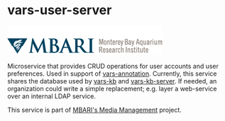 # vars-user-server

![MBARI logo](src/site/resources/images/logo-mbari-3b.png)

Microservice that provides CRUD operations for user accounts and user preferences. Used in support of [vars-annotation](https://github.com/mbari-media-management/vars-annotation). Currently, this service shares the database used by [vars-kb](https://github.com/mbari-media-management/vars-kb) and [vars-kb-server](https://github.com/mbari-media-management/vars-kb-server). If needed, an organization could write a simple replacement; e.g. layer a web-service over an internal LDAP service.

This service is part of [MBARI's Media Management](https://mbari-media-management.github.io/) project.
